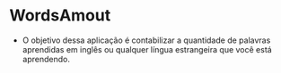 # WordsAmout

- O objetivo dessa aplicação é contabilizar a quantidade de palavras aprendidas em inglês ou qualquer língua estrangeira que você está aprendendo.
